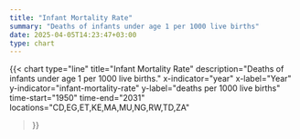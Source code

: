```yaml
---
title: "Infant Mortality Rate"
summary: "Deaths of infants under age 1 per 1000 live births"
date: 2025-04-05T14:23:47+03:00
type: chart
---
```


{{< chart
    type="line"
    title="Infant Mortality Rate"
    description="Deaths of infants under age 1 per 1000 live births."
    x-indicator="year"
    x-label="Year"
    y-indicator="infant-mortality-rate"
    y-label="deaths per 1000 live births"
    time-start="1950"
    time-end="2031"
    locations="CD,EG,ET,KE,MA,MU,NG,RW,TD,ZA"
>}}
